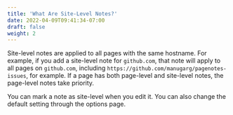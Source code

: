 ```yaml
---
title: 'What Are Site-Level Notes?'
date: 2022-04-09T09:41:34-07:00
draft: false
weight: 2
---
```


Site-level notes are applied to all pages with the same hostname. For example, if you add a site-level note for `github.com`, that note will apply to all pages on `github.com`, including `https://github.com/manugarg/pagenotes-issues`, for example. If a page has both page-level and site-level notes, the page-level notes take priority.

You can mark a note as site-level when you edit it. You can also change the default setting through the options page.
